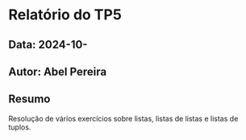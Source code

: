 # Relatório do TP5
## Data: 2024-10-
## Autor: Abel Pereira

## Resumo
Resolução de vários exercícios sobre listas, listas de listas e listas de tuplos.
